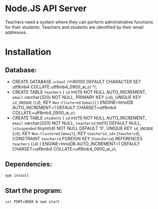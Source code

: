 # Node.JS API Server
Teachers need a system where they can perform administrative functions for their students. Teachers and students are identified by their email addresses.

# Installation
## Database:
* CREATE DATABASE `school` /*!40100 DEFAULT CHARACTER SET utf8mb4 COLLATE utf8mb4_0900_ai_ci */;
* CREATE TABLE `teachers` (
  `id` int(11) NOT NULL AUTO_INCREMENT,
  `email` varchar(320) NOT NULL,
  PRIMARY KEY (`id`),
  UNIQUE KEY `id_UNIQUE` (`id`),
  KEY `Non-Clustered` (`email`)
) ENGINE=InnoDB AUTO_INCREMENT=1 DEFAULT CHARSET=utf8mb4 COLLATE=utf8mb4_0900_ai_ci;
* CREATE TABLE `students` (
  `id` int(11) NOT NULL AUTO_INCREMENT,
  `email` varchar(320) NOT NULL,
  `teacherid` int(11) DEFAULT NULL,
  `isSuspended` tinyint(4) NOT NULL DEFAULT '0',
  UNIQUE KEY `id_UNIQUE` (`id`),
  KEY `Non-Clustered` (`email`),
  KEY `teacherid_idx` (`teacherid`),
  CONSTRAINT `teacherid` FOREIGN KEY (`teacherid`) REFERENCES `teachers` (`id`)
) ENGINE=InnoDB AUTO_INCREMENT=1 DEFAULT CHARSET=utf8mb4 COLLATE=utf8mb4_0900_ai_ci;

## Dependencies:
```bash
npm install
```

## Start the program:
```bash
set PORT=8888 & npm start
```
